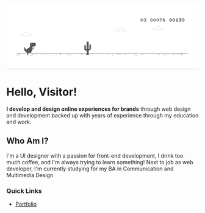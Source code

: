 ![image](https://github.com/Amarcian/Amarcian/blob/master/dino.gif)

# Hello, Visitor!

**I develop and design online experiences for brands** 
through web design and development backed up with years of experience through my education and work.

## Who Am I?
I'm a UI designer with a passion for front-end development, I drink too much coffee, and I'm always trying to learn something!
Next to job as web developer, I'm currently studying for my BA in Communication and Multimedia Design

### Quick Links

* [Portfolio](http://daisytammer.com/)
